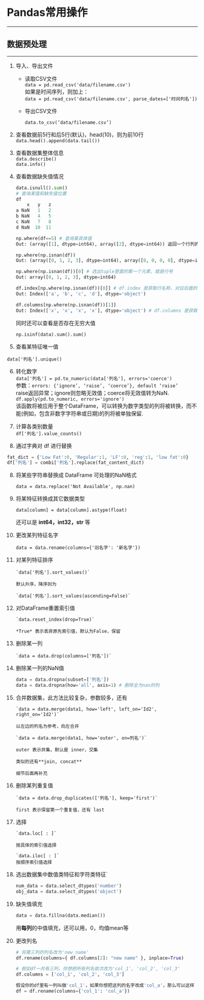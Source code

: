 # Pandas常用操作
---
## 数据预处理
---
1. 导入、导出文件  
   * 读取CSV文件  
     `data = pd.read_csv('data/filename.csv')`  
     如果是时间序列，则加上：  
     `data = pd.read_csv('data/filename.csv', parse_dates=['时间列名'])`

   * 导出CSV文件

     `data.to_csv(‘data/filename.csv’)`

2. 查看数据前5行和后5行(默认)，head(10)，则为前10行  
    `data.head().append(data.tail())`

3. 查看数据集整体信息  
    `data.describe()`  
    `data.info()`

4. 查看数据缺失值情况  

    ```python
    data.isnull().sum()
    # 查询某值和缺失值位置
    df
        x   y   z
    a NaN   1   2
    b NaN   4   5
    c NaN   7   8
    d NaN  10  11
    
    np.where(df==5) # 查询某具体值
    Out: (array([1], dtype=int64), array([2], dtype=int64)) 返回一个行列的元组
    
    np.where(np.isnan(df))
    Out: (array([0, 1, 2, 3], dtype=int64), array([0, 0, 0, 0], dtype=int64))
    
    np.where(np.isnan(df))[0] # 选出tuple里面的第一个元素，就是行号
    Out: array([0, 1, 2, 3], dtype=int64)
    
    df.index[np.where(np.isnan(df))[0]] # df.index 是获取行名称，对应后面的[0]取行号
    Out: Index(['a', 'b', 'c', 'd'], dtype='object')
    
    df.columns[np.where(np.isnan(df))[1]]
    Out: Index(['x', 'x', 'x', 'x'], dtype='object') # df.columns 是获取列名称，对应后面的[1]取列号
    
    ```

    

    同时还可以查看是否存在无穷大值

    `np.isinf(data).sum().sum()`

5. 查看某特征唯一值

  `data['列名'].unique()`

6. 转化数字  
    `data['列名'] = pd.to_numeric(data['列名'], errors='coerce')`  
    参数：`errors: {‘ignore’, ‘raise’, ‘coerce’}, default ‘raise’`  
    raise返回异常；ignore则忽略无效值；coerce将无效值转为NaN.  
    `df.apply(pd.to_numeric, errors='ignore')`  
    该函数将被应用于整个DataFrame，可以转换为数字类型的列将被转换，而不能(例如，包含非数字字符串或日期)的列将被单独保留.

7. 计算各类别数量  
    `df['列名'].value_counts()`  

8. 通过字典对 df 进行替换
```python
fat_dict = {'Low Fat':0, 'Regular':1, 'LF':0, 'reg':1, 'low fat':0} 
df['列名'] = combi['列名'].replace(fat_content_dict)
```

8. 将某些字符串替换成 DataFrame 可处理的NaN格式

    `data = data.replace('Not Available', np.nan)`

9. 将某特征转换成其它数据类型

    `data[column] = data[column].astype(float)`

    还可以是 **int64，int32，str** 等

10. 更改某列特征名字

    `data = data.rename(columns={'旧名字': '新名字'})`

11. 对某列特征排序

        `data['列名'].sort_values()`

        默认升序，降序则为

        `data['列名'].sort_values(ascending=False)`

12. 对DataFrame重置索引值

        `data.reset_index(drop=True)`

        *True* 表示丢弃原先索引值，默认为False，保留  

13. 删除某一列

        `data = data.drop(columns=['列名'])`

14. 删除某一列的NaN值

      ```python
      data = data.dropna(subset=['列名'])
      data = data.dropna(how='all', axis=1) # 删除全为nan的列
      ```

15. 合并数据集，此方法比较复杂，参数较多，还有

        `data = data.merge(data1, how='left', left_on='Id2', right_on='Id2')`

        以左边的列名为参考，向左合并

        `data = data.merge(data1, how='outer', on=列名')`

        outer 表示并集，默认是 inner，交集

        类似的还有**join, concat**

        细节后面再补充

16. 删除某列重复值

        `data = data.drop_duplicates(['列名'], keep='first')`

        first 表示保留第一个重复值，还有 last

17. 选择

        `data.loc[ : ]`	

        按具体的索引值选择

        `data.iloc[ : ]`
        按顺序索引值选择

18. 选出数据集中数值类特征和字符类特征`

       ```python
       num_data = data.select_dtypes('number')
       obj_data = data.select_dtypes('object')
       ```

19. 缺失值填充

       ```python
       data = data.fillna(data.median())
       ```

       用**每列**的中值填充，还可以用，0，均值mean等

20. 更改列名

     ```python
     # 将第三列的列名改为'new name'
     df.rename(columns={ df.columns[2]: "new name" }, inplace=True)
     
     # 假如df一共有三列，你想把所有列名依次改为'col_1', 'col_2', 'col_3'
     df.columns = ['col_1', 'col_2', 'col_3']
     
     假设你的df里有一列叫做'col_1'，如果你想把这列的名字改成'col_a'，那么可以这样
     df = df.rename(columns={'col_1': 'col_a'})
     ```

